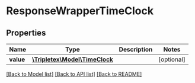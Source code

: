 # ResponseWrapperTimeClock

## Properties
Name | Type | Description | Notes
------------ | ------------- | ------------- | -------------
**value** | [**\Tripletex\Model\TimeClock**](TimeClock.md) |  | [optional] 

[[Back to Model list]](../README.md#documentation-for-models) [[Back to API list]](../README.md#documentation-for-api-endpoints) [[Back to README]](../README.md)

